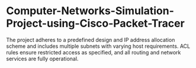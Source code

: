 # Computer-Networks-Simulation-Project-using-Cisco-Packet-Tracer
The project adheres to a predefined design and IP address allocation scheme and includes multiple subnets with varying host requirements. ACL rules ensure restricted access as specified, and all routing and network services are fully operational.
